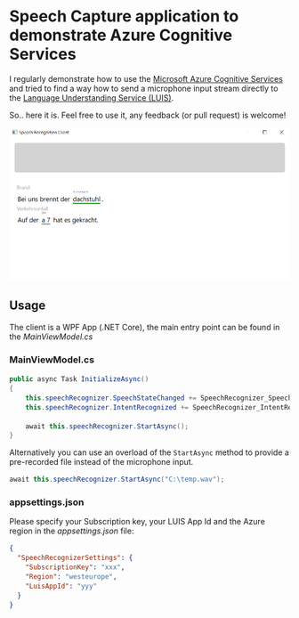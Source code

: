 # Speech Capture application to demonstrate Azure Cognitive Services

I regularly demonstrate how to use the [Microsoft Azure Cognitive Services](https://azure.microsoft.com/en-us/services/cognitive-services/) and tried to find a way how to send a microphone input stream directly to the [Language Understanding Service (LUIS)](https://www.luis.ai).

So.. here it is. Feel free to use it, any feedback (or pull request) is welcome!

![Screenshot of the Speech Client application](cognitive-services-speech-client-screenshot.png)

## Usage
The client is a WPF App (.NET Core), the main entry point can be found in the _MainViewModel.cs_

### MainViewModel.cs
```cs
public async Task InitializeAsync()
{
    this.speechRecognizer.SpeechStateChanged += SpeechRecognizer_SpeechStateChanged;
    this.speechRecognizer.IntentRecognized += SpeechRecognizer_IntentRecognized;

    await this.speechRecognizer.StartAsync();
}
```

Alternatively you can use an overload of the ```StartAsync``` method to provide a pre-recorded file instead of the microphone input.
```cs
await this.speechRecognizer.StartAsync("C:\temp.wav");
```

### appsettings.json
Please specify your Subscription key, your LUIS App Id and the Azure region in the _appsettings.json_ file:

```json
{
  "SpeechRecognizerSettings": {
    "SubscriptionKey": "xxx",
    "Region": "westeurope",
    "LuisAppId": "yyy"
  }
}

```